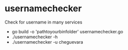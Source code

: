 # usernamechecker
Check for username in many services

- go build -o 'pathtoyourbinfolder' usernamechecker.go
- ./usernamechecker -h
- ./usernamechecker -u cheguevara
